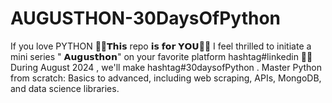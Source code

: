 # AUGUSTHON-30DaysOfPython
If you love PYTHON 🚀🚀𝗧𝗵𝗶𝘀 repo 𝗶𝘀 𝗳𝗼𝗿 𝗬𝗢𝗨🚀🚀  I feel thrilled to initiate a mini series " 𝗔𝘂𝗴𝘂𝘀𝘁𝗵𝗼𝗻" on your favorite platform hashtag#linkedin 🥁🎯  During August 2024 , we'll make hashtag#30daysofPython .  Master Python from scratch: Basics to advanced, including web scraping, APIs, MongoDB, and data science libraries.
